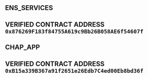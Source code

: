 ## ENS_SERVICES
## VERIFIED CONTRACT ADDRESS `0x876269F183f84755A619c9Bb26B058AE6f54607f`


## CHAP_APP
## VERIFIED CONTRACT ADDRESS `0xB15a339B367a91f2651e26Edb7C4ed00Eb8bd36f`